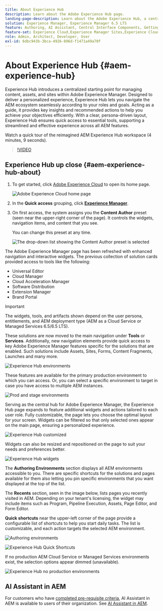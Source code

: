 ```yaml
---
title: About Experience Hub
description: Learn about the Adobe Experience Hub page.
landing-page-description: Learn about the Adobe Experience Hub, a centralized starting point for accessing all AEM capabilities.
solution: Experience Manager, Experience Manager 6.5 LTS
feature: Authoring, AI Assistant, Central Interface Components, Getting Started, Onboarding, Programs, Workflows 
feature-set: Experience Cloud,Experience Manager Sites,Experience Cloud Services
role: Admin, Architect, Developer, User
exl-id: 6dbc943b-3bca-4926-896d-f1471a49a70f
---
```

# About Experience Hub {#aem-experience-hub}

Experience Hub introduces a centralized starting point for managing content, assets, and sites within Adobe Experience Manager. Designed to deliver a personalized experience, Experience Hub lets you navigate the AEM ecosystem seamlessly according to your roles and goals. Acting as a guide, it provides key insights and recommended actions to help you achieve your objectives efficiently. With a clear, persona-driven layout, Experience Hub ensures quick access to essential tools, supporting a streamlined and effective experience across all AEM features.

Watch a quick tour of the reimagined AEM Experience Hub workspace (4 minutes, 9 seconds).

>[!VIDEO](https://video.tv.adobe.com/v/3471396?learn=on)

<!--
Available as a private beta, Experience Hub offers an optimized experience focused on improving workflows, prioritizing goals, and delivering results. Opting in lets you influence Experience Hub's development by providing feedback that helps shape its future and enhances its value for the entire AEM community. -->

## Experience Hub up close {#aem-experience-hub-about}

1. To get started, click [Adobe Experience Cloud](https://experience.adobe.com/#/@foundationinternal/home) to open its home page.

    ![Adobe Experience Cloud home page](/help/assets/assets-experience-hub/experience-cloud-experiencemanager-ams.png)

1. In the **Quick access** grouping, click [**Experience Manager**](https://experience.adobe.com).
1. On first access, the system assigns you the **Content Author** preset (seen near the upper-right corner of the page). It controls the widgets, navigation items, and content that you see.

    You can change this preset at any time.

    ![The drop-down list showing the Content Author preset is selected](/help/assets/assets-experience-hub/experience-hub-role-selection.png)


The Adobe Experience Manager page has been refreshed with enhanced navigation and interactive widgets. The previous collection of solution cards provided access to tools like the following: 

* Universal Editor
* Cloud Manager
* Cloud Acceleration Manager
* Software Distribution
* Extension Manager
* Brand Portal

>[!IMPORTANT]
>
>The widgets, tools, and artifacts shown depend on the user persona, entitlements, and AEM deployment type (AEM as a Cloud Service or Managed Services 6.5/6.5 LTS).

These solutions are now moved to the main navigation under **Tools** or **Services**. Additionally, new navigation elements provide quick access to key Adobe Experience Manager features specific for the solutions that are enabled. Such solutions include Assets, Sites, Forms, Content Fragments, Launches and many more.

![Experience Hub environments](/help/assets/assets-experience-hub/experience-hub-author-environments-ams.png)

These features are available for the primary production environment to which you can access. Or, you can select a specific environment to target in case you have access to multiple AEM instances.

![Prod and stage environments](/help/assets/assets-experience-hub/experience-hub-prod-stage-ams.png)

Serving as the central hub for Adobe Experience Manager, the Experience Hub page expands to feature additional widgets and actions tailored to each user role. Fully customizable, the page lets you choose the optimal layout for your screen. Widgets can be filtered so that only selected ones appear on the main page, ensuring a personalized experience. 

![Experience Hub customized](/help/assets/assets-experience-hub/experience-hub-custom-ams.png)

Widgets can also be resized and repositioned on the page to suit your needs and preferences better.

![Experience Hub widgets](/help/assets/assets-experience-hub/experience-hub-custom-widgets-ams.png)

The **Authoring Environments** section displays all AEM environments accessible to you. There are specific shortcuts for the solutions and pages available for them also letting you pin specific environments that you want displayed at the top of the list.

The **Recents** section, seen in the image below, lists pages you recently visited in AEM. Depending on your tenant's licensing, the widget may include items such as Program, Pipeline Execution, Assets, Page Editor, and Form Editor.

**Quick shortcuts** near the upper-left corner of the page provide a configurable list of shortcuts to help you start daily tasks. The list is customizable, and each action targets the selected AEM environment.

![Authoring environments](/help/assets/assets-experience-hub/experience-hub-recents-ams.png)

![Experience Hub Quick Shortcuts](/help/assets/assets-experience-hub/experience-hub-quick-shortcuts-ams.png)

If no production AEM Cloud Service or Managed Services environments exist, the selection options appear dimmed (unavailable).

![Experience Hub no production environments](/help/assets/assets-experience-hub/experience-hub-no-prod-environs-ams.png)

## AI Assistant in AEM

For customers who have [completed pre-requisite criteria](/help/ai-assistant-in-aem.md#get-access), AI Assistant in AEM is available to users of their organization. See [AI Assistant in AEM](/help/ai-assistant-in-aem.md).
